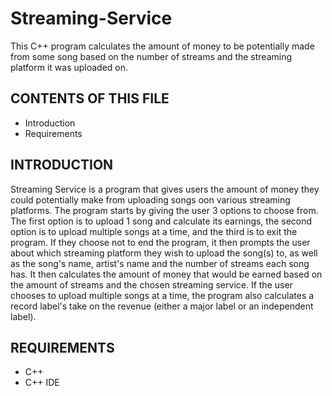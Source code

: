 # Streaming-Service
This C++ program calculates the amount of money to be potentially made from some song based on the number of streams and the streaming platform it was uploaded on.

CONTENTS OF THIS FILE
---------------------

 * Introduction
 * Requirements


INTRODUCTION
------------

Streaming Service is a program that gives users the amount of money they could potentially make from uploading songs oon various streaming platforms. The program starts by giving the user 3 options to choose from. The first option is to upload 1 song and calculate its earnings, the second option is to upload multiple songs at a time, and the third is to exit the program. If they choose not to end the program, it then prompts the user about which streaming platform they wish to upload the song(s) to, as well as the song's name, artist's name and the number of streams each song has. It then calculates the amount of money that would be earned based on the amount of streams and the chosen streaming service. If the user chooses to upload multiple songs at a time, the program also calculates a record label's take on the revenue (either a major label or an independent label).

REQUIREMENTS
------------

- C++
- C++ IDE
